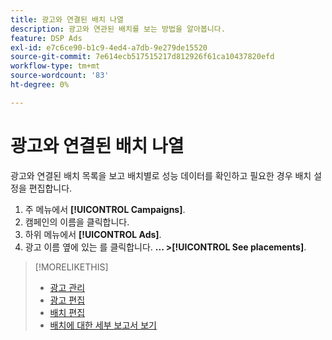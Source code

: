 ```yaml
---
title: 광고와 연결된 배치 나열
description: 광고와 연관된 배치를 보는 방법을 알아봅니다.
feature: DSP Ads
exl-id: e7c6ce90-b1c9-4ed4-a7db-9e279de15520
source-git-commit: 7e614ecb517515217d812926f61ca10437820efd
workflow-type: tm+mt
source-wordcount: '83'
ht-degree: 0%

---
```


# 광고와 연결된 배치 나열

광고와 연결된 배치 목록을 보고 배치별로 성능 데이터를 확인하고 필요한 경우 배치 설정을 편집합니다.

1. 주 메뉴에서 **[!UICONTROL Campaigns]**.
1. 캠페인의 이름을 클릭합니다.
1. 하위 메뉴에서 **[!UICONTROL Ads]**.
1. 광고 이름 옆에 있는 를 클릭합니다.  **... >[!UICONTROL See placements]**.

>[!MORELIKETHIS]
>
>* [광고 관리](ad-about.md)
>* [광고 편집](ad-edit.md)
>* [배치 편집](/help/dsp/campaign-management/placements/placement-edit.md)
>* [배치에 대한 세부 보고서 보기](/help/dsp/campaign-management/placements/placement-view-report.md)

